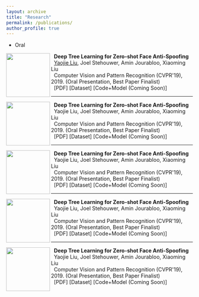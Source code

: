 ```yaml
---
layout: archive
title: "Research"
permalink: /publications/
author_profile: true
---
```


- Oral

<img align="left" width="118" height="118" src="http://www.fillmurray.com/100/100">  

&nbsp; **Deep Tree Learning for Zero-shot Face Anti-Spoofing**<br/>
&nbsp; <u>Yaojie Liu</u>, Joel Stehouwer, Amin Jourabloo, Xiaoming Liu<br/>
&nbsp; Computer Vision and Pattern Recognition (CVPR'19), 2019. (Oral Presentation, Best Paper Finalist)<br/> 
&nbsp; [PDF] [Dataset] [Code+Model (Coming Soon)]

___

<img align="left" width="118" height="118" src="http://www.fillmurray.com/100/100">  

&nbsp; **Deep Tree Learning for Zero-shot Face Anti-Spoofing**<br/>
&nbsp; Yaojie Liu, Joel Stehouwer, Amin Jourabloo, Xiaoming Liu<br/>
&nbsp; Computer Vision and Pattern Recognition (CVPR'19), 2019. (Oral Presentation, Best Paper Finalist)<br/> 
&nbsp; [PDF] [Dataset] [Code+Model (Coming Soon)]

___

<img align="left" width="118" height="118" src="http://www.fillmurray.com/100/100">  

&nbsp; **Deep Tree Learning for Zero-shot Face Anti-Spoofing**<br/>
&nbsp; Yaojie Liu, Joel Stehouwer, Amin Jourabloo, Xiaoming Liu<br/>
&nbsp; Computer Vision and Pattern Recognition (CVPR'19), 2019. (Oral Presentation, Best Paper Finalist)<br/> 
&nbsp; [PDF] [Dataset] [Code+Model (Coming Soon)]

___

<img align="left" width="118" height="118" src="http://www.fillmurray.com/100/100">  

&nbsp; **Deep Tree Learning for Zero-shot Face Anti-Spoofing**<br/>
&nbsp; Yaojie Liu, Joel Stehouwer, Amin Jourabloo, Xiaoming Liu<br/>
&nbsp; Computer Vision and Pattern Recognition (CVPR'19), 2019. (Oral Presentation, Best Paper Finalist)<br/> 
&nbsp; [PDF] [Dataset] [Code+Model (Coming Soon)]

___

<img align="left" width="118" height="118" src="http://www.fillmurray.com/100/100">  

&nbsp; **Deep Tree Learning for Zero-shot Face Anti-Spoofing**<br/>
&nbsp; Yaojie Liu, Joel Stehouwer, Amin Jourabloo, Xiaoming Liu<br/>
&nbsp; Computer Vision and Pattern Recognition (CVPR'19), 2019. (Oral Presentation, Best Paper Finalist)<br/> 
&nbsp; [PDF] [Dataset] [Code+Model (Coming Soon)]

